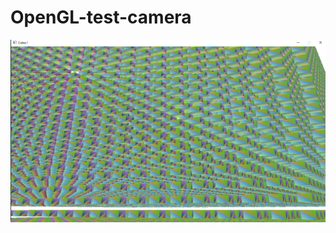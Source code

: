 # OpenGL-test-camera

![alt text](https://github.com/A53-spec/OpenGL-test-camera/blob/main/rep.PNG?raw=true)
